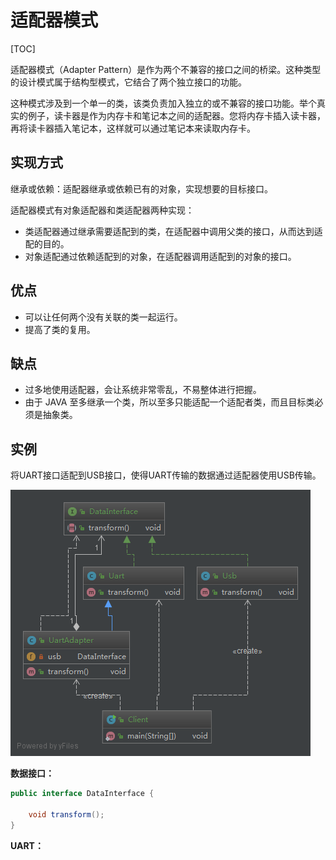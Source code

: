 # 适配器模式

[TOC]

适配器模式（Adapter Pattern）是作为两个不兼容的接口之间的桥梁。这种类型的设计模式属于结构型模式，它结合了两个独立接口的功能。

这种模式涉及到一个单一的类，该类负责加入独立的或不兼容的接口功能。举个真实的例子，读卡器是作为内存卡和笔记本之间的适配器。您将内存卡插入读卡器，再将读卡器插入笔记本，这样就可以通过笔记本来读取内存卡。

## 实现方式

继承或依赖：适配器继承或依赖已有的对象，实现想要的目标接口。

适配器模式有对象适配器和类适配器两种实现：

- 类适配器通过继承需要适配到的类，在适配器中调用父类的接口，从而达到适配的目的。
- 对象适配通过依赖适配到的对象，在适配器调用适配到的对象的接口。

## 优点

- 可以让任何两个没有关联的类一起运行。
- 提高了类的复用。

## 缺点

- 过多地使用适配器，会让系统非常零乱，不易整体进行把握。
- 由于 JAVA 至多继承一个类，所以至多只能适配一个适配者类，而且目标类必须是抽象类。

## 实例

将UART接口适配到USB接口，使得UART传输的数据通过适配器使用USB传输。

![adopter_usb2uart.png](https://github.com/Grootzz/design-pattern/blob/master/src/main/resources/img/structural/adopter_usb2uart.png?raw=true)

**数据接口：**

```java
public interface DataInterface {

    void transform();
}
```

**UART：**